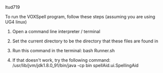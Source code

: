 ltud719

To run the VOXSpell program, follow these steps (assuming you are using UG4 linux)

1. Open a command line interpreter / terminal

2. Set the current directory to be the directory that these files are found in 

3. Run this command in the terminal:
bash Runner.sh

4. If that doesn't work, try the following command:
/usr/lib/jvm/jdk1.8.0_91/bin/java -cp bin spellAid.ui.SpellingAid
